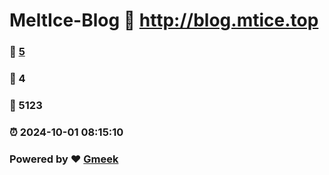 # MeltIce-Blog :link: http://blog.mtice.top 
### :page_facing_up: [5](http://blog.mtice.top/tag.html) 
### :speech_balloon: 4 
### :hibiscus: 5123 
### :alarm_clock: 2024-10-01 08:15:10 
### Powered by :heart: [Gmeek](https://github.com/Meekdai/Gmeek)
